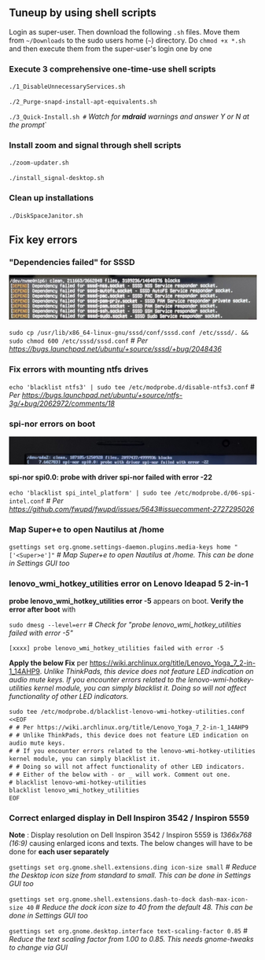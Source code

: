 ## Tuneup by using shell scripts

Login as super-user. Then download the following `.sh` files. Move them from `~/Downloads` to the sudo users home (`~`) directory. Do `chmod +x *.sh` and then execute them from the super-user's login one by one

### Execute 3 comprehensive one-time-use shell scripts

`./1_DisableUnnecessaryServices.sh`

`./2_Purge-snapd-install-apt-equivalents.sh`

`./3_Quick-Install.sh #` *Watch for **mdraid** warnings and answer Y or N at the prompt*`

### Install zoom and signal through shell scripts

`./zoom-updater.sh`

`./install_signal-desktop.sh`

### Clean up installations

`./DiskSpaceJanitor.sh`


## Fix key errors

### "Dependencies failed" for SSSD

![Alt text](sssd%20dependency%20failed.jpg "sssd dependency failed")

`sudo cp /usr/lib/x86_64-linux-gnu/sssd/conf/sssd.conf /etc/sssd/. && sudo chmod 600 /etc/sssd/sssd.conf` # *Per https://bugs.launchpad.net/ubuntu/+source/sssd/+bug/2048436*

### Fix errors with mounting ntfs drives

`echo 'blacklist ntfs3' | sudo tee /etc/modprobe.d/disable-ntfs3.conf` # *Per https://bugs.launchpad.net/ubuntu/+source/ntfs-3g/+bug/2062972/comments/18*

### spi-nor errors on boot

![Alt text](spi-nor%20failed.jpg "spi-nor failed")

**spi-nor spi0.0: probe with driver spi-nor failed with error -22**

`echo 'blacklist spi_intel_platform' | sudo tee /etc/modprobe.d/06-spi-intel.conf` # *Per https://github.com/fwupd/fwupd/issues/5643#issuecomment-2727295026*

### Map Super+e to open Nautilus at /home

`gsettings set org.gnome.settings-daemon.plugins.media-keys home "['<Super>e']"` # *Map Super+e to open Nautilus at /home. This can be done in Settings GUI too*

### lenovo_wmi_hotkey_utilities error on Lenovo Ideapad 5 2-in-1

**probe lenovo_wmi_hotkey_utilities error -5** appears on boot. **Verify the error after boot** with

`sudo dmesg --level=err` # *Check for "probe lenovo_wmi_hotkey_utilities failed with error -5"*

```
[xxxx] probe lenovo_wmi_hotkey_utilities failed with error -5
```

**Apply the below Fix** per https://wiki.archlinux.org/title/Lenovo_Yoga_7_2-in-1_14AHP9. *Unlike ThinkPads, this device does not feature LED indication on audio mute keys. If you encounter errors related to the lenovo-wmi-hotkey-utilities kernel module, you can simply blacklist it. Doing so will not affect functionality of other LED indicators.*

```
sudo tee /etc/modprobe.d/blacklist-lenovo-wmi-hotkey-utilities.conf <<EOF
# # Per https://wiki.archlinux.org/title/Lenovo_Yoga_7_2-in-1_14AHP9
# # Unlike ThinkPads, this device does not feature LED indication on audio mute keys.
# # If you encounter errors related to the lenovo-wmi-hotkey-utilities kernel module, you can simply blacklist it.
# # Doing so will not affect functionality of other LED indicators.
# # Either of the below with - or _ will work. Comment out one.
# blacklist lenovo-wmi-hotkey-utilities
blacklist lenovo_wmi_hotkey_utilities
EOF
```

### Correct enlarged display in Dell Inspiron 3542 / Inspiron 5559

**Note** :  Display resolution on Dell Inspiron 3542 / Inspiron 5559 is *1366x768 (16:9)* causing enlarged icons and texts. The below changes will have to be done for **each user separately**

`gsettings set org.gnome.shell.extensions.ding icon-size small` # *Reduce the Desktop icon size from standard to small. This can be done in Settings GUI too*

`gsettings set org.gnome.shell.extensions.dash-to-dock dash-max-icon-size 40` # *Reduce the dock icon size to 40 from the default 48. This can be done in Settings GUI too*

`gsettings set org.gnome.desktop.interface text-scaling-factor 0.85` # *Reduce the text scaling factor from 1.00 to 0.85. This needs gnome-tweaks to change via GUI*

